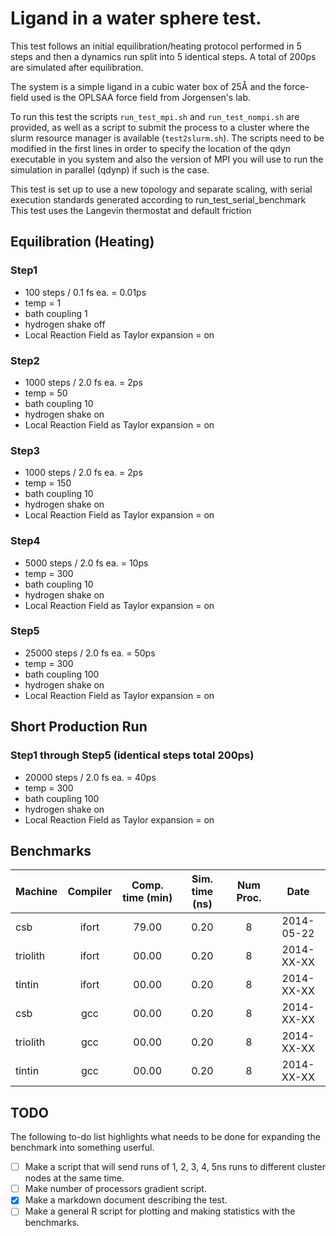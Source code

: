 Ligand in a water sphere test.
================================================================================

This test follows an initial equilibration/heating protocol performed 
in 5 steps and then a dynamics run split into 5 identical steps. A total of
200ps are simulated after equilibration.

The system is a simple ligand in a cubic water box of 25Å and the
force-field used is the OPLSAA force field from Jorgensen's lab.

To run this test the scripts `run_test_mpi.sh` and `run_test_nompi.sh` are
provided, as well as a script to submit the process to a cluster where the
slurm resource manager is available (`test2slurm.sh`). The scripts need to be
modified in the first lines in order to specify the location of the qdyn
executable in you system and also the version of MPI you will use to run the
simulation in parallel (qdynp) if such is the case.


This test is set up to use a new topology and separate scaling, with serial execution
standards generated according to run_test_serial_benchmark
This test uses the Langevin thermostat and default friction

Equilibration (Heating)
--------------------------------------------------------------------------------

### Step1
 - 100 steps / 0.1 fs ea. = 0.01ps
 - temp = 1
 - bath coupling 1
 - hydrogen shake off
 - Local Reaction Field as Taylor expansion = on


### Step2
 - 1000 steps / 2.0 fs ea. = 2ps
 - temp = 50
 - bath coupling 10
 - hydrogen shake on
 - Local Reaction Field as Taylor expansion = on


### Step3
 - 1000 steps / 2.0 fs ea. = 2ps
 - temp = 150
 - bath coupling 10
 - hydrogen shake on
 - Local Reaction Field as Taylor expansion = on


### Step4
 - 5000 steps / 2.0 fs ea. = 10ps
 - temp = 300
 - bath coupling 10
 - hydrogen shake on
 - Local Reaction Field as Taylor expansion = on


### Step5
 - 25000 steps / 2.0 fs ea. = 50ps
 - temp = 300
 - bath coupling 100
 - hydrogen shake on
 - Local Reaction Field as Taylor expansion = on



Short Production Run
--------------------------------------------------------------------------------

### Step1 through Step5 (identical steps total 200ps)
 - 20000 steps / 2.0 fs ea. = 40ps
 - temp = 300
 - bath coupling 100
 - hydrogen shake on
 - Local Reaction Field as Taylor expansion = on


Benchmarks
--------------------------------------------------------------------------------


|  Machine     | Compiler    | Comp. time (min) | Sim. time (ns) | Num Proc. |    Date    |
|:-------------|:-----------:|:----------------:|:--------------:|:---------:|:----------:|
| csb          | ifort       | 79.00            |      0.20      |   8       | 2014-05-22 |
| triolith     | ifort       | 00.00            |      0.20      |   8       | 2014-XX-XX |
| tintin       | ifort       | 00.00            |      0.20      |   8       | 2014-XX-XX |
| csb          | gcc         | 00.00            |      0.20      |   8       | 2014-XX-XX |
| triolith     | gcc         | 00.00            |      0.20      |   8       | 2014-XX-XX |
| tintin       | gcc         | 00.00            |      0.20      |   8       | 2014-XX-XX |


TODO
--------------------------------------------------------------------------------

The following to-do list highlights what needs to be done for expanding the benchmark into
something userful.

- [ ] Make a script that will send runs of 1, 2, 3, 4, 5ns runs to different cluster nodes
      at the same time.
- [ ] Make number of processors gradient script.
- [x] Make a markdown document describing the test.
- [ ] Make a general R script for plotting and making statistics with the benchmarks.
